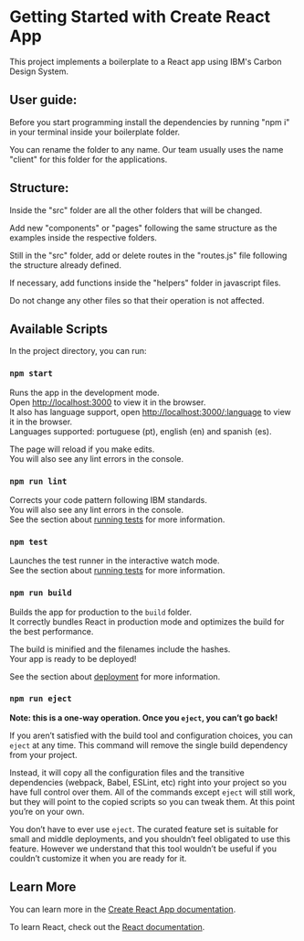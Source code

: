 # Getting Started with Create React App

This project implements a boilerplate to a React app using IBM's Carbon Design System.

## User guide:

Before you start programming install the dependencies by running "npm i" in your terminal inside your boilerplate folder.

You can rename the folder to any name. Our team usually uses the name "client" for this folder for the applications.

## Structure:

Inside the "src" folder are all the other folders that will be changed.

Add new "components" or "pages" following the same structure as the examples inside the respective folders.

Still in the "src" folder, add or delete routes in the "routes.js" file following the structure already defined.

If necessary, add functions inside the "helpers" folder in javascript files.

Do not change any other files so that their operation is not affected.

## Available Scripts

In the project directory, you can run:

### `npm start`

Runs the app in the development mode.\
Open [http://localhost:3000](http://localhost:3000) to view it in the browser.\
It also has language support, open [http://localhost:3000/:language](http://localhost:3000/:language) to view it in the browser.\
Languages supported: portuguese (pt), english (en) and spanish (es).

The page will reload if you make edits.\
You will also see any lint errors in the console.

### `npm run lint`

Corrects your code pattern following IBM standards.\
You will also see any lint errors in the console.\
See the section about [running tests](https://facebook.github.io/create-react-app/docs/running-tests) for more information.

### `npm test`

Launches the test runner in the interactive watch mode.\
See the section about [running tests](https://facebook.github.io/create-react-app/docs/running-tests) for more information.

### `npm run build`

Builds the app for production to the `build` folder.\
It correctly bundles React in production mode and optimizes the build for the best performance.

The build is minified and the filenames include the hashes.\
Your app is ready to be deployed!

See the section about [deployment](https://facebook.github.io/create-react-app/docs/deployment) for more information.

### `npm run eject`

**Note: this is a one-way operation. Once you `eject`, you can’t go back!**

If you aren’t satisfied with the build tool and configuration choices, you can `eject` at any time. This command will remove the single build dependency from your project.

Instead, it will copy all the configuration files and the transitive dependencies (webpack, Babel, ESLint, etc) right into your project so you have full control over them. All of the commands except `eject` will still work, but they will point to the copied scripts so you can tweak them. At this point you’re on your own.

You don’t have to ever use `eject`. The curated feature set is suitable for small and middle deployments, and you shouldn’t feel obligated to use this feature. However we understand that this tool wouldn’t be useful if you couldn’t customize it when you are ready for it.

## Learn More

You can learn more in the [Create React App documentation](https://facebook.github.io/create-react-app/docs/getting-started).

To learn React, check out the [React documentation](https://reactjs.org/).
